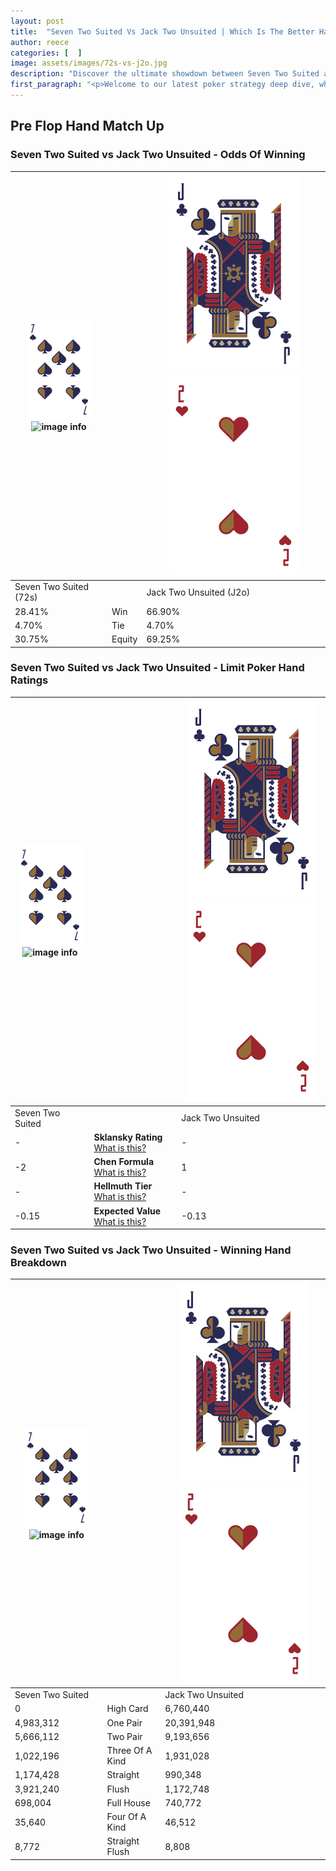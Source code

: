 ```yaml
---
layout: post
title:  "Seven Two Suited Vs Jack Two Unsuited | Which Is The Better Hand In Poker? A Complete Guide"
author: reece
categories: [  ]
image: assets/images/72s-vs-j2o.jpg
description: "Discover the ultimate showdown between Seven Two Suited and Jack Two Unsuited in poker! Uncover the odds, strategies, and scenarios where one hand triumphs over the other. Get ready to up your poker game with this thrilling analysis."
first_paragraph: "<p>Welcome to our latest poker strategy deep dive, where we're pitting two distinct hands against each other in a high-stakes showdown: Seven Two Suited vs Jack Two Unsuited.</p><p>In the dynamic world of poker, every decision counts, and knowing which hand holds the upper hand is key to your success at the table.</p><p>In this article, we'll dissect these two hands, explore the scenarios where one dominates the other, and equip you with the knowledge to make strategic choices that can tip the odds in your favor.</p><p>Get ready to unravel the intriguing dynamics of these poker hands and elevate your game to new heights.</p>"
---
```




[comment]: # (sp0)

## Pre Flop Hand Match Up

<div class="table hand-ratings" markdown="1"> 



### Seven Two Suited vs Jack Two Unsuited - Odds Of Winning


    
| ![image info](assets/images/hand1/7.png) ![image info](assets/images/hand1/2s.png) |  | ![image info](assets/images/hand2/J.png) ![image info](assets/images/hand2/2o.png) |
| -------- | -------- | -------- |
| Seven Two Suited (72s) |  | Jack Two Unsuited (J2o) |
| 28.41% | Win | 66.90% |
| 4.70% | Tie | 4.70% |
| 30.75% | Equity | 69.25% |




[comment]: # (sp1)



### Seven Two Suited vs Jack Two Unsuited - Limit Poker Hand Ratings


    
| ![image info](assets/images/hand1/7.png) ![image info](assets/images/hand1/2s.png) |  | ![image info](assets/images/hand2/J.png) ![image info](assets/images/hand2/2o.png) |
| -------- | -------- | -------- |
| Seven Two Suited |  | Jack Two Unsuited |
| - | **Sklansky Rating** [What is this?](/sklansky-rating-explained) | - |
| -2 | **Chen Formula** [What is this?](/chen-formula-explained) | 1 |
| - | **Hellmuth Tier** [What is this?](/Hellmuth-tier-explained) | - |
| -0.15 | **Expected Value** [What is this?](/expected-value-explained) | -0.13 |




[comment]: # (sp2)



### Seven Two Suited vs Jack Two Unsuited - Winning Hand Breakdown


    
| ![image info](assets/images/hand1/7.png) ![image info](assets/images/hand1/2s.png) |  | ![image info](assets/images/hand2/J.png) ![image info](assets/images/hand2/2o.png) |
| -------- | -------- | -------- |
| Seven Two Suited |  | Jack Two Unsuited |
| 0 | High Card | 6,760,440 |
| 4,983,312 | One Pair | 20,391,948 |
| 5,666,112 | Two Pair | 9,193,656 |
| 1,022,196 | Three Of A Kind | 1,931,028 |
| 1,174,428 | Straight | 990,348 |
| 3,921,240 | Flush | 1,172,748 |
| 698,004 | Full House | 740,772 |
| 35,640 | Four Of A Kind | 46,512 |
| 8,772 | Straight Flush | 8,808 |




[comment]: # (sp3)



</div>

[comment]: # (sp4)



[comment]: # (sp5)

